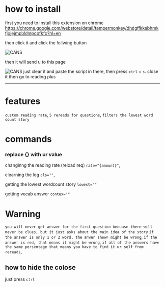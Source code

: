 # how to install
first you need to install this extension on chrome
https://chrome.google.com/webstore/detail/tampermonkey/dhdgffkkebhmkfjojejmpbldmpobfkfo?hl=en

then click it and click the follwing button

![CANS](https://cdn.discordapp.com/attachments/518560183312711693/756158027832492140/unknown.png)

then it will send u to this page

![CANS](https://cdn.discordapp.com/attachments/518560183312711693/756158330317308064/unknown.png)
just clear it and paste the script in there, then press ``ctrl`` + ``s``.
close it then go to reading plus

----

# features
``custom reading rate``,
``5 rereads for questions``,
``filters the lowest word count story``

# commands
### replace {} with ur value

changinng the reading rate (reload req)
``rate="{amount}"``,

clearning the log
``cls=""``,

getting the lowest wordcount story
``lowest=""``

getting vocab answer
``contex=""``

# Warning
``you will never get answer for the first question becuase there will never be clues, but it just asks about the main idea of the story``
``if the answer is only 1 or 2 word, the anwer shown might be wrong``,
``if the answer is red, that means it might be wrong``,
``if all of the answers have the same persentage that means you have to find it ur self from rereads``,

## how to hide the colose
just press ``ctrl``
